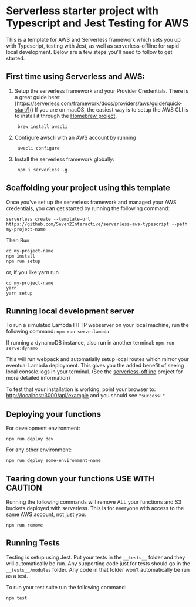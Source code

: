# Serverless starter project with Typescript and Jest Testing for AWS

This is a template for AWS and Serverless framework which sets you up with Typescript, testing with Jest, as well as serverless-offline for rapid local development. Below are a few steps you'll need to follow to get started.


## First time using Serverless and AWS:
1. Setup the serverless framework and your Provider Credentials. There is a great guide here:
[https://serverless.com/framework/docs/providers/aws/guide/quick-start/]()
If you are on macOS, the easiest way is to setup the AWS CLI is to install it through the [Homebrew project](https://brew.sh/). 
    
        brew install awscli

2. Configure awscli with an AWS account by running

        awscli configure

3. Install the serverless framework globally:

        npm i serverless -g

## Scaffolding your project using this template
Once you've set up the serverless framework and managed your AWS credentials, you can get started by running the following command:
    
    serverless create --template-url https://github.com/Seven2Interactive/serverless-aws-typescript --path my-project-name

Then Run

    cd my-project-name
    npm install
    npm run setup

or, if you like yarn run

    cd my-project-name
    yarn
    yarn setup

## Running local development server
To run a simulated Lambda HTTP webserver on your local machine, run the following command:
```npm run serve:lambda```

If running a dynamoDB instance, also run in another terminal:
```npm run serve:dynamo```

This will run webpack and automatially setup local routes which mirror your eventual Lambda deployment. This gives you the added benefit of seeing local console.logs in your terminal. (See the [serverless-offline](https://github.com/dherault/serverless-offline) project for more detailed information)

To test that your installation is working, point your browser to:
[http://localhost:3000/api/example]()
and you should see `"success!"`

## Deploying your functions
For development environment: 
    
    npm run deploy dev

For any other environment:

    npm run deploy some-environment-name


## Tearing down your functions USE WITH CAUTION
Running the following commands will remove ALL your functions and S3 buckets deployed with serverless. This is for everyone with access to the same AWS account, not just you.

    npm run remove

## Running Tests
Testing is setup using Jest. Put your tests in the `__tests__` folder and they will automatically be run. Any supporting code just for tests should go in the `__tests__/modules` folder. Any code in that folder won't automatically be run as a test. 

To run your test suite run the following command:

    npm test
